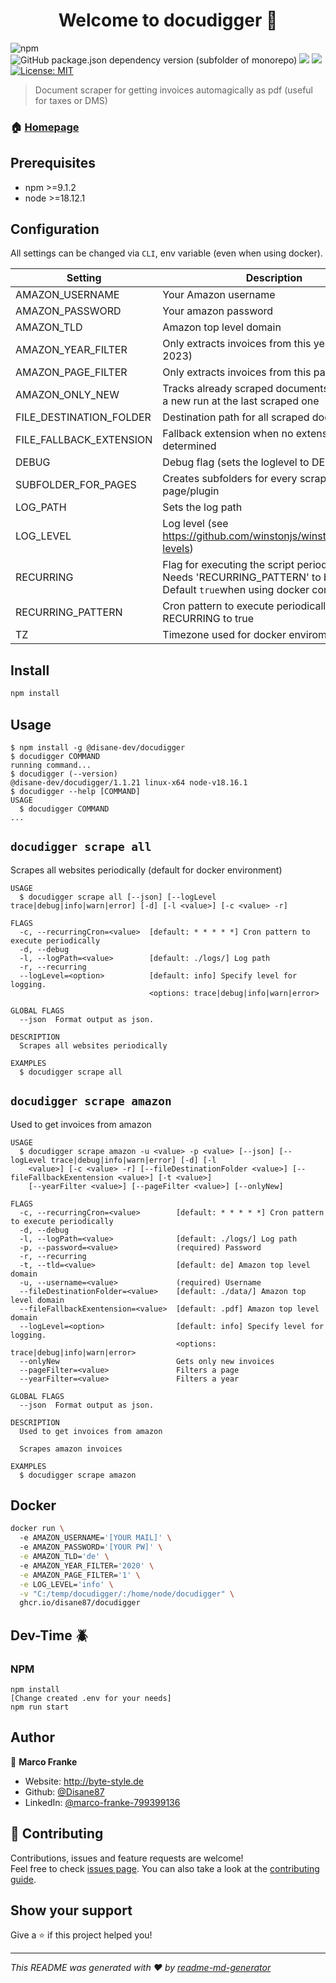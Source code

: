 <h1 align="center">Welcome to docudigger 👋</h1>
<p>
  <img alt="npm" src="https://img.shields.io/npm/v/@disane-dev/docudigger/latest">
  <img alt="GitHub package.json dependency version (subfolder of monorepo)" src="https://img.shields.io/github/package-json/dependency-version/Disane87/docudigger/puppeteer">
  

  <img src="https://img.shields.io/badge/npm-%3E%3D9.1.2-blue.svg" />
  <img src="https://img.shields.io/badge/node-%3E%3D18.12.1-blue.svg" />
  <a href="#" target="_blank">
    <img alt="License: MIT" src="https://img.shields.io/badge/License-MIT-yellow.svg" />
  </a>
</p>

> Document scraper for getting invoices automagically as pdf (useful for taxes or DMS)

### 🏠 [Homepage](https://repo.disane.dev/Disane/docudigger#readme)

## Prerequisites

- npm >=9.1.2
- node >=18.12.1


## Configuration
All settings can be changed via `CLI`, env variable (even when using docker).


| Setting  |  Description  | Default value  |
|---|---|---|
| AMAZON_USERNAME  | Your Amazon username  | `null`  |
| AMAZON_PASSWORD  | Your amazon password  | `null`  |
| AMAZON_TLD  |  Amazon top level domain  | `de`  |
| AMAZON_YEAR_FILTER  | Only extracts invoices from this year (i.e. 2023)  | `2023` |
| AMAZON_PAGE_FILTER  | Only extracts invoices from this page (i.e. 2)  | `null`  |
| AMAZON_ONLY_NEW  | Tracks already scraped documents and starts a new run at the last scraped one  | `true`  |
| FILE_DESTINATION_FOLDER  | Destination path for all scraped documents  | `./documents/` |
| FILE_FALLBACK_EXTENSION  | Fallback extension when no extension can be determined  | `.pdf`   |
| DEBUG  | Debug flag (sets the loglevel to DEBUG)  | `false`  |
| SUBFOLDER_FOR_PAGES  | Creates subfolders for every scraped page/plugin  | `false`  |
| LOG_PATH  | Sets the log path   | `./logs/` |
| LOG_LEVEL  | Log level (see https://github.com/winstonjs/winston#logging-levels)  | `info`  |
| RECURRING  | Flag for executing the script periodically. Needs 'RECURRING_PATTERN' to be set. Default `true`when using docker container  | `false`  |
| RECURRING_PATTERN  | Cron pattern to execute periodically. Needs RECURRING to true  | `*/30 * * * *`  |
| TZ  | Timezone used for docker enviroments  | `Europe/Berlin`  |

## Install

```sh
npm install
```
## Usage
<!-- usage -->
```sh-session
$ npm install -g @disane-dev/docudigger
$ docudigger COMMAND
running command...
$ docudigger (--version)
@disane-dev/docudigger/1.1.21 linux-x64 node-v18.16.1
$ docudigger --help [COMMAND]
USAGE
  $ docudigger COMMAND
...
```
<!-- usagestop -->

## `docudigger scrape all`

Scrapes all websites periodically (default for docker environment)

```
USAGE
  $ docudigger scrape all [--json] [--logLevel trace|debug|info|warn|error] [-d] [-l <value>] [-c <value> -r]

FLAGS
  -c, --recurringCron=<value>  [default: * * * * *] Cron pattern to execute periodically
  -d, --debug
  -l, --logPath=<value>        [default: ./logs/] Log path
  -r, --recurring
  --logLevel=<option>          [default: info] Specify level for logging.
                               <options: trace|debug|info|warn|error>

GLOBAL FLAGS
  --json  Format output as json.

DESCRIPTION
  Scrapes all websites periodically

EXAMPLES
  $ docudigger scrape all
```


## `docudigger scrape amazon`

Used to get invoices from amazon

```
USAGE
  $ docudigger scrape amazon -u <value> -p <value> [--json] [--logLevel trace|debug|info|warn|error] [-d] [-l
    <value>] [-c <value> -r] [--fileDestinationFolder <value>] [--fileFallbackExentension <value>] [-t <value>]
    [--yearFilter <value>] [--pageFilter <value>] [--onlyNew]

FLAGS
  -c, --recurringCron=<value>        [default: * * * * *] Cron pattern to execute periodically
  -d, --debug
  -l, --logPath=<value>              [default: ./logs/] Log path
  -p, --password=<value>             (required) Password
  -r, --recurring
  -t, --tld=<value>                  [default: de] Amazon top level domain
  -u, --username=<value>             (required) Username
  --fileDestinationFolder=<value>    [default: ./data/] Amazon top level domain
  --fileFallbackExentension=<value>  [default: .pdf] Amazon top level domain
  --logLevel=<option>                [default: info] Specify level for logging.
                                     <options: trace|debug|info|warn|error>
  --onlyNew                          Gets only new invoices
  --pageFilter=<value>               Filters a page
  --yearFilter=<value>               Filters a year

GLOBAL FLAGS
  --json  Format output as json.

DESCRIPTION
  Used to get invoices from amazon

  Scrapes amazon invoices

EXAMPLES
  $ docudigger scrape amazon
```

## Docker
```sh
docker run \ 
  -e AMAZON_USERNAME='[YOUR MAIL]' \ 
  -e AMAZON_PASSWORD='[YOUR PW]' \
  -e AMAZON_TLD='de' \ 
  -e AMAZON_YEAR_FILTER='2020' \
  -e AMAZON_PAGE_FILTER='1' \
  -e LOG_LEVEL='info' \
  -v "C:/temp/docudigger/:/home/node/docudigger" \
  ghcr.io/disane87/docudigger
```

## Dev-Time 🪲
### NPM
```npm
npm install
[Change created .env for your needs]
npm run start
```

## Author

👤 **Marco Franke**

* Website: http://byte-style.de
* Github: [@Disane87](https://github.com/Disane87)
* LinkedIn: [@marco-franke-799399136](https://linkedin.com/in/marco-franke-799399136)

## 🤝 Contributing

Contributions, issues and feature requests are welcome!<br />Feel free to check [issues page](https://repo.disane.dev/Disane/docudigger/issues). You can also take a look at the [contributing guide](https://repo.disane.dev/Disane/docudigger/blob/master/CONTRIBUTING.md).

## Show your support

Give a ⭐️ if this project helped you!

***
_This README was generated with ❤️ by [readme-md-generator](https://github.com/kefranabg/readme-md-generator)_
